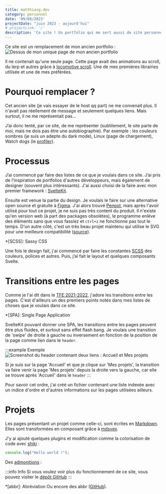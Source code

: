 ```yaml
---
title: matthiasg.dev
category: personnel
date: '09/08/2023'
projectDate: "juin 2023 - aujourd'hui"
# projectLink: '/'
description: 'Ce site ! Un portfolio qui me sert aussi de site personnel. Fais avec svelte et hébergé sur mon raspberry pi.'
---
```


Ce site est un remplacement de mon ancien portfolio :
![Dessus de mon unique page de mon ancien portfolio](matthiasg-dev.oldPortfolio)

Il ne contenait qu'une seule page. Cette page avait des animations au scroll, du lerp et autres grâce à [locomotive scroll](https://github.com/locomotivemtl/locomotive-scroll). Une de mes premières librairies utilisée et une de mes préférées.

# Pourquoi remplacer ?

Cet ancien site (je vais essayer de le host qq part) ne me convenait plus. Il n'avait pas réellement de message et seulement quelques liens. Mais surtout, il ne me représentait pas...

J’ai donc tenté, par ce site, de me représenter (subtilement, le site parle de moi, mais ne dois pas être une autobiographie). Par exemple : les couleurs sombres (je suis un adepte du dark mode), Linux (page de chargement), Watch dogs (le [profiler](/#me)).

# Processus

J’ai commencé par faire des listes de ce que je voulais dans ce site. J’ai pris de l’inspiration de portfolios d'autres développeurs, mais également de designer (souvent plus intéressants). J'ai aussi choisi de la faire avec mon premier framework : [SvelteKit](https://kit.svelte.dev/).

Ensuite est venue la partie du design. Je voulais le faire sur une alternative open source et gratuite à [Figma](https://www.figma.com/). J'ai alors trouvé [Penpot](https://penpot.app/), mais après l'avoir utilisé pour tout ce projet, je ne suis pas très content du produit. Il n'existe qu'en version web (à part des packages obsolètes), le programme enlève des éléments sans que vous fassiez et `ctrl+z` ne fonctionne pas tout le temps. D'un autre côté, c'est un très beau projet maintenu qui utilise le SVG pour une meilleure compatibilité ([source](https://github.com/penpot/penpot#open-standardsw)).

*[SCSS]: Sassy CSS

Une fois le design fait, j'ai commencé par faire les constantes [SCSS](https://sass-lang.com/) des couleurs, polices et autres. Puis, j’ai fait le layout et quelques composants Svelte.

# Transitions entre les pages

Comme je l'ai dit dans le [TFE 2021-2022](./tfe-2021-2022#transitions-entre-les-pages), j'adore les transitions entre les pages. C'est d'ailleurs un des premiers points notés dans mes listes de choses que je voulais dans ce site.

*[SPA]: Single Page Application

SvelteKit pouvant donner une SPA, les transitions entre les pages peuvent être plus fluides, et surtout sans effet flash bang. Je voulais une transition de 'swipe' de droite à gauche ou inversement en fonction de la position de la page comme lien dans le `header`.

:::example Exemple
![Screenshot du header contenant deux liens : Accueil et Mes projets](matthiasg-dev.header)

Si je suis sur la page 'Accueil' et que je clique sur 'Mes projets', la transition va faire venir la page 'Mes projets' depuis la droite vers la gauche, car elle se trouve après 'Accueil' dans le `header`
:::

Pour savoir cet ordre, j'ai créé un fichier contenant une liste indexée avec un indice d'ordre et d'autres informations sur les pages utilisées ailleurs.

# Projets

Les pages présentant un projet comme celle-ci, sont écrites en [Markdown](https://en.wikipedia.org/wiki/Markdown). Elles sont transformées en composant grâce à [mdsvex](https://mdsvex.com/).

J'y ai ajouté quelques plugins et modification comme la colorisation de code avec [shiki](https://shiki.matsu.io/) : 
```js
console.log("Hello world !");
```

Des [admonitions](https://github.com/elviswolcott/remark-admonitions) :

:::info Info
Si vous voulez voir plus du fonctionnement de ce site, vous pouvez visiter le [dépôt GitHub](https://github.com/ninluc/matthiasg.dev)
:::

*[abbr]: Abréviation
Ou encore des abbr ([GitHub](https://github.com/Calyhre/gatsby-remark-abbr)).
